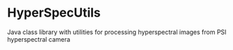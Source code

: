 # HyperSpecUtils
Java class library with utilities for processing hyperspectral images from PSI hyperspectral camera
